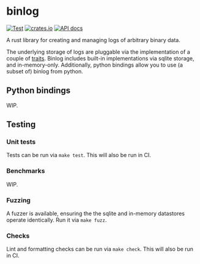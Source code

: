 # binlog

[![Test](https://github.com/ysimonson/binlog/actions/workflows/CI.yml/badge.svg)](https://github.com/ysimonson/binlog/actions/workflows/CI.yml)
[![crates.io](https://img.shields.io/crates/v/binlog.svg)](https://crates.io/crates/binlog)
[![API docs](https://docs.rs/binlog/badge.svg)](https://docs.rs/binlog)

A rust library for creating and managing logs of arbitrary binary data.

The underlying storage of logs are pluggable via the implementation of a couple of [traits](https://github.com/ysimonson/binlog/blob/main/src/traits.rs). Binlog includes built-in implementations via sqlite storage, and in-memory-only. Additionally, python bindings allow you to use (a subset of) binlog from python.

## Python bindings

WIP.

## Testing

### Unit tests

Tests can be run via `make test`. This will also be run in CI.

### Benchmarks

WIP.

### Fuzzing

A fuzzer is available, ensuring the the sqlite and in-memory datastores operate identically. Run it via `make fuzz`.

### Checks

Lint and formatting checks can be run via `make check`. This will also be run in CI.
